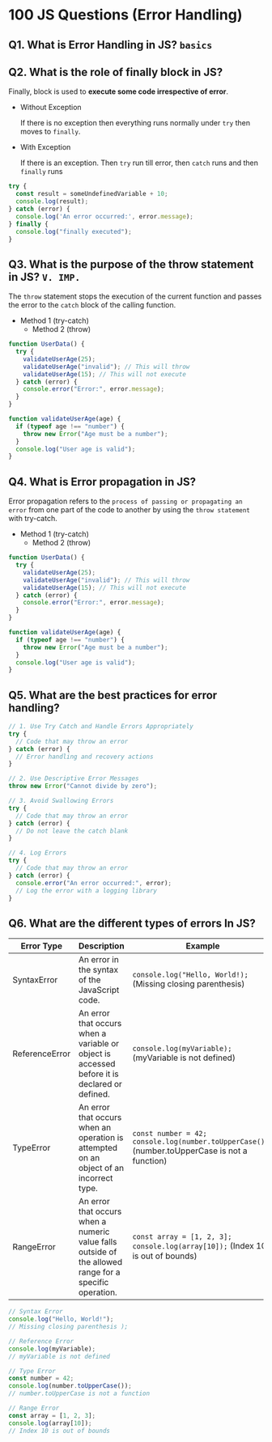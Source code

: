 # 100 JS Questions (Error Handling)

## Q1. What is Error Handling in JS? `basics`

## Q2. What is the role of finally block in JS?

Finally, block is used to **execute some code irrespective of error**.

* Without Exception

    If there is no exception then everything runs normally under `try` then moves to `finally`.

* With Exception

    If there is an exception. Then `try` run till error, then `catch` runs and then `finally` runs

```js
try {
  const result = someUndefinedVariable + 10;
  console.log(result);
} catch (error) {
  console.log('An error occurred:', error.message);
} finally {
  console.log("finally executed");
}
```

## Q3. What is the purpose of the throw statement in JS? `V. IMP.`

The `throw` statement stops the execution of the current function and passes the error to the `catch` block of the calling function.

* Method 1 (try-catch)
    * Method 2 (throw)

```javascript
function UserData() {
  try {
    validateUserAge(25);
    validateUserAge("invalid"); // This will throw
    validateUserAge(15); // This will not execute
  } catch (error) {
    console.error("Error:", error.message);
  }
}

function validateUserAge(age) {
  if (typeof age !== "number") {
    throw new Error("Age must be a number");
  }
  console.log("User age is valid");
}
```

## Q4. What is Error propagation in JS?

Error propagation refers to the `process of passing or propagating an error` from one part of the code to another by using the `throw statement` with try-catch.

* Method 1 (try-catch)
    * Method 2 (throw)

```javascript
function UserData() {
  try {
    validateUserAge(25);
    validateUserAge("invalid"); // This will throw
    validateUserAge(15); // This will not execute
  } catch (error) {
    console.error("Error:", error.message);
  }
}

function validateUserAge(age) {
  if (typeof age !== "number") {
    throw new Error("Age must be a number");
  }
  console.log("User age is valid");
}
```

## Q5. What are the best practices for error handling?

```javascript
// 1. Use Try Catch and Handle Errors Appropriately
try {
  // Code that may throw an error
} catch (error) {
  // Error handling and recovery actions
}
```

```javascript
// 2. Use Descriptive Error Messages
throw new Error("Cannot divide by zero");
```

```javascript
// 3. Avoid Swallowing Errors
try {
  // Code that may throw an error
} catch (error) {
  // Do not leave the catch blank
}
```

```javascript
// 4. Log Errors
try {
  // Code that may throw an error
} catch (error) {
  console.error("An error occurred:", error);
  // Log the error with a logging library
}
```

## Q6. What are the different types of errors In JS?

| Error Type | Description | Example |
|---|---|---|
| SyntaxError | An error in the syntax of the JavaScript code. | `console.log("Hello, World!);` (Missing closing parenthesis) |
| ReferenceError | An error that occurs when a variable or object is accessed before it is declared or defined. | `console.log(myVariable);` (myVariable is not defined) |
| TypeError | An error that occurs when an operation is attempted on an object of an incorrect type. | `const number = 42; console.log(number.toUpperCase());` (number.toUpperCase is not a function) |
| RangeError | An error that occurs when a numeric value falls outside of the allowed range for a specific operation. | `const array = [1, 2, 3]; console.log(array[10]);` (Index 10 is out of bounds) |

```javascript
// Syntax Error
console.log("Hello, World!");
// Missing closing parenthesis );

// Reference Error
console.log(myVariable);
// myVariable is not defined

// Type Error
const number = 42;
console.log(number.toUpperCase());
// number.toUpperCase is not a function

// Range Error
const array = [1, 2, 3];
console.log(array[10]);
// Index 10 is out of bounds
```